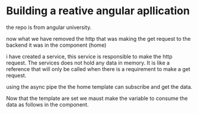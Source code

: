 # Building a reative angular apllication

the repo is from angular university.

now what we have removed the http that was making the get request to the backend it was in the component (home)

i have created a service, this service is responsible to make the http request. The services does not hold any data in memory. It is like a reference that will only be called when there is a requirement to make a get request.

using the async pipe the the home template can subscribe and get the data.

Now that the template are set we maust make the variable to consume the data as follows in the component.
